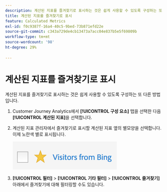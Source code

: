 ```yaml
---
description: 계산된 지표를 즐겨찾기로 표시하는 것은 쉽게 사용할 수 있도록 구성하는 또 다른 방법입니다.
title: 계산된 지표를 즐겨찾기로 표시
feature: Calculated Metrics
exl-id: f0c9387f-16a4-40c5-9bed-73b871efd22e
source-git-commit: c343a729de4cb13473a7acc04e837b5e5f69809b
workflow-type: tm+mt
source-wordcount: '98'
ht-degree: 29%

---
```


# 계산된 지표를 즐겨찾기로 표시

계산된 지표를 즐겨찾기로 표시하는 것은 쉽게 사용할 수 있도록 구성하는 또 다른 방법입니다.

1. Customer Journey Analytics에서 **[!UICONTROL 구성 요소]** 탭을 선택한 다음 **[!UICONTROL 계산된 지표]**&#x200B;을 선택합니다.

1. 계산된 지표 관리자에서 즐겨찾기로 표시할 계산된 지표 옆의 별모양을 선택합니다. 이제 노란색 별로 표시됩니다.

   ![Bing의 방문자를 보여주는 노란색 별](assets/favorites.png)

1. **[!UICONTROL 필터]** > **[!UICONTROL 기타 필터]** > **[!UICONTROL 즐겨찾기]** 아래에서 즐겨찾기에 대해 필터링할 수도 있습니다.
